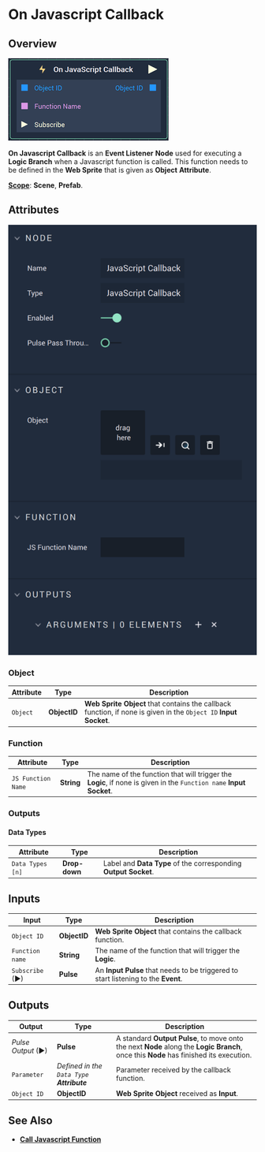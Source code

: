 # On Javascript Callback

## Overview

![The On Javascript Callback Node.](../../../.gitbook/assets/onjavascriptcallbacknode.png)

**On Javascript Callback** is an **Event Listener** **Node** used for executing a **Logic Branch** when a Javascript function is called. This function needs to be defined in the **Web Sprite** that is given as **Object** **Attribute**.

[**Scope**](../../overview.md#scopes): **Scene**, **Prefab**.

## Attributes

![The On Javascript Callback Node.](../../../.gitbook/assets/javascriptcallbackattributes.png)

### Object

| Attribute | Type         | Description                                                                                                          |
| --------- | ------------ | -------------------------------------------------------------------------------------------------------------------- |
| `Object`  | **ObjectID** | **Web Sprite** **Object** that contains the callback function, if none is given in the `Object ID` **Input Socket**. |

### Function

| Attribute          | Type       | Description                                                                                                         |
| ------------------ | ---------- | ------------------------------------------------------------------------------------------------------------------- |
| `JS Function Name` | **String** | The name of the function that will trigger the **Logic**, if none is given in the `Function name` **Input Socket**. |

### Outputs

#### Data Types

| Attribute        | Type          | Description                                                         |
| ---------------- | ------------- | ------------------------------------------------------------------- |
| `Data Types [n]` | **Drop-down** | Label and **Data Type** of the corresponding **Output** **Socket**. |

## Inputs

| Input           | Type         | Description                                                                        |
| --------------- | ------------ | ---------------------------------------------------------------------------------- |
| `Object ID`     | **ObjectID** | **Web Sprite** **Object** that contains the callback function.                     |
| `Function name` | **String**   | The name of the function that will trigger the **Logic**.                          |
| `Subscribe` (►) | **Pulse**    | An **Input Pulse** that needs to be triggered to start listening to the **Event**. |

## Outputs

| Output             | Type                                        | Description                                                                                                                            |
| ------------------ | ------------------------------------------- | -------------------------------------------------------------------------------------------------------------------------------------- |
| _Pulse Output_ (►) | **Pulse**                                   | A standard **Output Pulse**, to move onto the next **Node** along the **Logic Branch**, once this **Node** has finished its execution. |
| `Parameter`        | _Defined in the `Data Type`  **Attribute**_ | Parameter received by the callback function.                                                                                           |
| `Object ID`        | **ObjectID**                                | **Web Sprite** **Object** received as **Input**.                                                                                       |

## See Also

* [**Call Javascript Function**](../../web/call-javascript-function.md)
